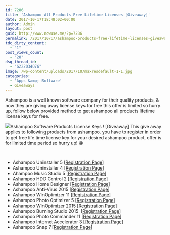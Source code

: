 ```yaml
---
id: 7286
title: 'Ashampoo All Products Free Lifetime Licenses [Giveaway]'
date: 2017-10-17T18:48:02+00:00
author: Admin
layout: post
guid: http://www.nowuse.me/?p=7286
permalink: /2017/10/17/ashampoo-products-free-lifetime-licenses-giveaway/
tdc_dirty_content:
  - "1"
post_views_count:
  - "28"
dsq_thread_id:
  - "6222034076"
image: /wp-content/uploads/2017/10/maxresdefault-1-1.jpg
categories:
  - 'Apps &amp; Software'
  - Giveaways
---
```

Ashampoo is a well known software company for their quality products, &amp; now they are giving away license keys for free this offer is limited so hurry up, follow below provided method to get ashampoo all products lifetime license keys for free.

<img class="aligncenter" src="https://i2.wp.com/devilhax.com/wp-content/uploads/2015/07/Giveaway-Licenses-for-Ashampoo-products.jpg?resize=444%2C159" />Ashampoo Software Products License Keys ! [Giveaway] This give away applies to following products from ashampoo. you have to register in order to get free life time license key for your desired ashampoo product, offer is for limited time period so hurry up! 😀

&nbsp;
<ul>
 	<li>Ashampoo Uninstaller 5 [<a href="https://www.ashampoo.com/frontend/registration/php/regpopinstall.php?session_langid=2&amp;edition_id=36qq9u9t18cweh0r0cjjh12bjobcgvkd" target="_blank" rel="noopener">Registration Page</a>]</li>
 	<li>Ashampoo Uninstaller 4 [<a href="https://www.ashampoo.com/frontend/registration/php/trial_step1.php?session_langid=2&amp;edition_id=o2wreo2pd6uhiuyw1bgskvdyn5eclkh2&amp;ref=linktarget" target="_blank" rel="noopener">Registration Page</a>]</li>
 	<li>Ahampoo Music Studio 5 [<a href="https://www.ashampoo.com/frontend/registration/php/trial_step1.php?session_langid=2&amp;edition_id=ewiv27wsnnkptciyvqjapayi0dgqvfv2&amp;ref=linktarget" target="_blank" rel="noopener">Registration Page</a>]</li>
 	<li>Ashampoo HDD Control 2 [<a href="https://www.ashampoo.com/frontend/registration/php/trial_step1.php?session_langid=2&amp;edition_id=rlozbc3nwnmqtfa6r5smhlhay0clfwky&amp;ref=linktarget" target="_blank" rel="noopener">Registration Page</a>]</li>
 	<li>Ashampoo Home Designer [<a href="https://www.ashampoo.com/frontend/registration/php/regpopinstall.php?session_langid=2&amp;edition_id=hhibovbgk77jtlsu3pdgibpnolk8ffpn" target="_blank" rel="noopener">Registration Page</a>]</li>
 	<li>Ashampoo Anti-Virus 2015 [<a href="https://www.ashampoo.com/frontend/registration/php/trial_step1.php?session_langid=2&amp;edition_id=jk9r0f36ajwdsvwm8ffjmspcbq3cqkj3&amp;ref=linktarget" target="_blank" rel="noopener">Registration Page</a>]</li>
 	<li>Ashampoo WinOptimizer 11 [<a href="https://www.ashampoo.com/frontend/registration/php/regpopinstall.php?session_langid=2&amp;edition_id=lmbqltj6mlzm4wifqokcbaupozjnc5pn" target="_blank" rel="noopener">Registration Page]</a></li>
 	<li>Ashampoo Photo Optimizer 5 [<a href="https://www.ashampoo.com/frontend/registration/php/trial_step1.php?session_langid=2&amp;edition_id=vhifps4p2dp3bmvfnelejzuqyymqsppj&amp;ref=linktarget" target="_blank" rel="noopener">Registration Page</a>]</li>
 	<li>Ashampoo WinOptimizer 2015 [<a href="https://www.ashampoo.com/frontend/registration/php/trial_step1.php?session_langid=2&amp;edition_id=jj9rdvuz7liiugy6edo25wuy07pab3kl&amp;ref=linktarget" target="_blank" rel="noopener">Registration Page</a>]</li>
 	<li>Ashampoo Burning Studio 2015  [<a href="https://www.ashampoo.com/frontend/registration/php/trial_step1.php?session_langid=2&amp;edition_id=iqcow1amh6lwjwvoy3ipmhmokzmbqns1&amp;ref=linktarget" target="_blank" rel="noopener">Registration Page</a>]</li>
 	<li>Ashampoo Photo Commander 11 [<a href="https://www.ashampoo.com/frontend/registration/php/regpopinstall.php?session_langid=2&amp;edition_id=kgtiocvjgsotospojtu268rvn7gwuzlb" target="_blank" rel="noopener">Registration Page</a>]</li>
 	<li>Ashampoo Internet Accelerator 3 [<a href="https://www.ashampoo.com/frontend/registration/php/regpopinstall.php?session_langid=2&amp;edition_id=hhsr4koolufgalzob3sqnonks7dh6pff" target="_blank" rel="noopener">Registration Page</a>]</li>
 	<li>Ashampoo Snap 7 [<a href="https://www.ashampoo.com/frontend/registration/php/trial_step1.php?session_langid=2&amp;edition_id=c4idfu2e5lv5waphgsb4j6uhzsty7c0a&amp;ref=linktarget" target="_blank" rel="noopener">Registration Page</a>]</li>
</ul>